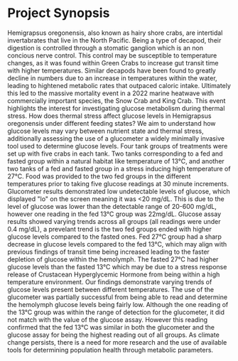 # Project Synopsis

  Hemigrapsus oregonensis, also known as hairy shore crabs, are intertidal invertabrates that live in the North Pacific. Being a type of decapod, their digestion is controlled through a stomatic ganglion which is an non concious nerve control. This control may be susceptible to temperature changes, as it was found within Green Crabs to increase gut transit time with higher temperatures. Similar decapods have been found to greatly decline in numbers due to an increase in temperatures within the water, leading to hightened metabolic rates that outpaced caloric intake. Ultimately this led to the massive mortality event in a 2022 marine heatwave with commercially important species, the Snow Crab and King Crab. This event highlights the interest for investigating glucose metabolism during thermal stress. How does thermal stress affect glucose levels in Hemigrapsus oregonensis under different feeding states? We aim to understand how glucose levels may vary between nutrient state and thermal stress, additionally assessing the use of a glucometer a widely minimally invasive tool used to determine glucose levels. 
  Four tank groups of treatments were set up with five crabs in each tank. Two tanks corresponding to a fed and fasted group within a natural habitat like temperature of 13°C, and another two tanks of a fed and fasted group in a stress inducing high temperature of 27°C. Food was provided to the two fed groups in the different temperatures prior to taking five glucose readings at 30 minute increments. 
Glucometer results demonstrated low undetectable levels of glucose, which displayed "lo" on the screen meaning it was <20 mg/dL. This is due to the level of glucose was lower than the detectable range of 20-600 mg/dL, however one reading in the fed 13°C group was 22mg/dL. Glucose assay results showed varying trends across all groups (all readings were under 0.4 mg/dL), a prevelant trend is the two fed groups ended with higher glucose levels compared to the fasted ones. Fed 27°C group had a sharp decrease in glucose levels compared to the fed 13°C, which may align with previous findings of transit time being increased leading to the faster depletion of glucose within the hemolymph. The fasted 27°C had higher glucose levels than the fasted 13°C which may be due to a stress response release of Crustacean Hyperglycemic Hormone from being within a high temperature environment. 
  Our findings demonstrate varying trends of glucose levels present between different temperatures. The use of the glucometer was partially successful from being able to read and determine the hemolymph glucose levels being fairly low. Although the one reading of the 13°C group was within the range of detection for the glucometer, it did not match with the value of the glucose assay. However this reading confirmed that the fed 13°C was similar in both the glucometer and the glucose assay for being the highest reading out of all groups. As climate change persists, there is a need for more research and the use of available tools for determining population health through metabolic parameters. 

